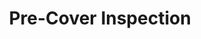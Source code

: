 ---
layout: post
title: Pre-Cover Inspection
status: 
tags: [Build,Inspection,Fabric]
feature-img-remote: "https://res.cloudinary.com/tracstarr/image/upload/c_fill,g_auto,h_250,w_970/v1545770041/Kitfox/20190108_152343.jpg"
---